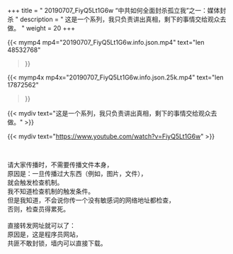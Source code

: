 +++
title = " 20190707_FiyQ5Lt1G6w “中共如何全面封杀孤立我”之一：媒体封杀 "
description = " 这是一个系列，我只负责讲出真相，剩下的事情交给观众去做。 "
weight = 20
+++

{{< mymp4 mp4="20190707_FiyQ5Lt1G6w.info.json.mp4" 
text="len 48532768"
>}}

{{< mymp4x  mp4x="20190707_FiyQ5Lt1G6w.info.json.25k.mp4"
text="len 17872562"
>}}


{{< mydiv text="这是一个系列，我只负责讲出真相，剩下的事情交给观众去做。" >}}
<br>

{{< mydiv text="https://www.youtube.com/watch?v=FiyQ5Lt1G6w" >}}


<br>

请大家传播时，不需要传播文件本身，<br>
原因是：一旦传播过大东西（例如，图片，文件），<br>
就会触发检查机制。<br>
我不知道检查机制的触发条件。<br>
但是我知道，不会说你传一个没有敏感词的网络地址都检查，<br>
否则，检查员得累死。<br><br>
直接转发网址就可以了：<br>
原因是，这是程序员网站，<br>
共匪不敢封锁，墙内可以直接下载。


